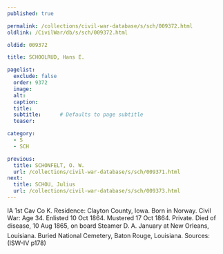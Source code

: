 ```yaml
---
published: true

permalink: /collections/civil-war-database/s/sch/009372.html
oldlink: /CivilWar/db/s/sch/009372.html

oldid: 009372

title: SCHOOLRUD, Hans E.

pagelist:
  exclude: false
  order: 9372
  image: 
  alt:
  caption:
  title:
  subtitle:      # Defaults to page subtitle
  teaser:

category: 
  - S 
  - SCH

previous:
  title: SCHONFELT, O. W.
  url: /collections/civil-war-database/s/sch/009371.html  
next:
  title: SCHOU, Julius
  url: /collections/civil-war-database/s/sch/009373.html   
---
```

IA 1st Cav Co K. Residence: Clayton County, Iowa. Born in Norway. Civil War: Age 34. Enlisted 10 Oct 1864. Mustered 17 Oct 1864. Private. Died of disease, 10 Aug 1865, on board Steamer &#147;D. A. January&#148; at New Orleans, Louisiana. Buried National Cemetery, Baton Rouge, Louisiana. Sources: (ISW-IV p178)